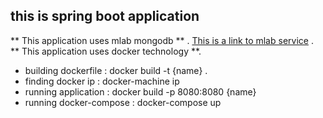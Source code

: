 ## this is spring boot application
** This application uses mlab mongodb ** .
[This is a link to mlab service](https://mlab.com/home) .  
** This application uses docker technology **.  
* building dockerfile : docker build -t {name} .   
* finding docker ip : docker-machine ip
* running application : docker build -p 8080:8080 {name}
* running docker-compose : docker-compose up

